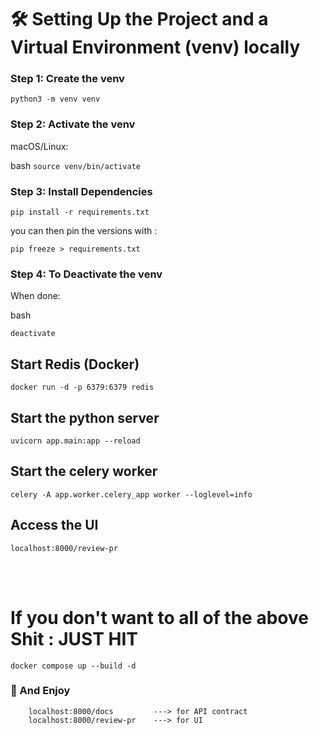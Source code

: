 # 🛠️ Setting Up the Project and a Virtual Environment (venv) locally
### Step 1: Create the venv

`python3 -m venv venv`


### Step 2: Activate the venv
macOS/Linux:

bash
`source venv/bin/activate`

### Step 3: Install Dependencies

`pip install -r requirements.txt`

you can then pin the versions with :

`pip freeze > requirements.txt`

### Step 4: To Deactivate the venv
When done:

bash

`deactivate`


## Start Redis (Docker)

`docker run -d -p 6379:6379 redis`


## Start the python server

`uvicorn app.main:app --reload`

## Start the celery worker

`celery -A app.worker.celery_app worker --loglevel=info`



## Access the UI

`localhost:8000/review-pr`



<br>
<br>


# If you don't want to all of the above Shit : JUST HIT 

`docker compose up --build -d`

### 🚀 And Enjoy

        localhost:8000/docs         ---> for API contract
        localhost:8000/review-pr    ---> for UI